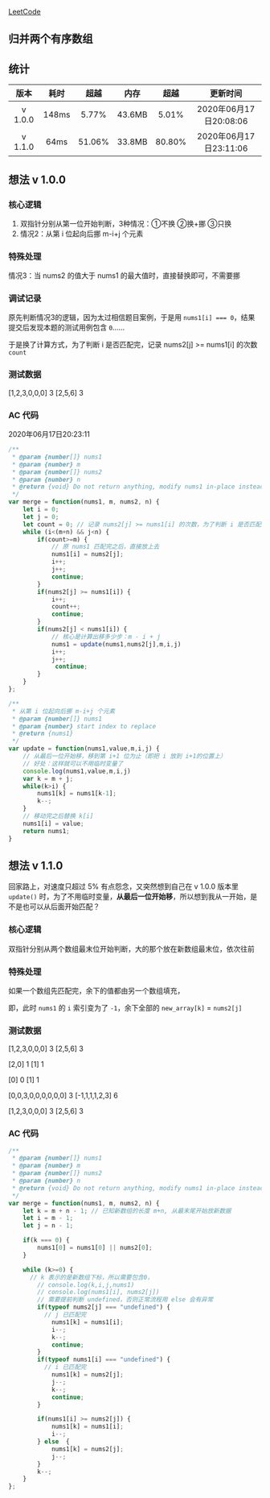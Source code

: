 [LeetCode](https://leetcode.com/problems/merge-sorted-array/)

## 归并两个有序数组

## 统计

| 版本 | 耗时 | 超越 | 内存 | 超越 | 更新时间 |
| :--: | :--: | :--: |:--: |:--:  |:--: |
| v 1.0.0 | 148ms | 5.77% | 43.6MB | 5.01% | 2020年06月17日20:08:06 |
| v 1.1.0 | 64ms | 51.06% | 33.8MB | 80.80% | 2020年06月17日23:11:06 |

## 想法 v 1.0.0

### 核心逻辑

1. 双指针分别从第一位开始判断，3种情况：①不换 ②换+挪 ③只换
2. 情况2：从第 i 位起向后挪 m-i+j 个元素

### 特殊处理

情况3：当 nums2 的值大于 nums1 的最大值时，直接替换即可，不需要挪

### 调试记录

原先判断情况3的逻辑，因为太过相信题目案例，于是用 `nums1[i] === 0`，结果提交后发现本题的测试用例包含 `0`……

于是换了计算方式，为了判断 i 是否匹配完，记录 nums2[j] >= nums1[i] 的次数 `count`

### 测试数据

[1,2,3,0,0,0]
3
[2,5,6]
3

### AC 代码

2020年06月17日20:23:11

``` javascript
/**
 * @param {number[]} nums1
 * @param {number} m
 * @param {number[]} nums2
 * @param {number} n
 * @return {void} Do not return anything, modify nums1 in-place instead.
 */
var merge = function(nums1, m, nums2, n) {
    let i = 0;
    let j = 0;
    let count = 0; // 记录 nums2[j] >= nums1[i] 的次数，为了判断 i 是否匹配完
    while (i<(m+n) && j<n) {
        if(count>=m) {
            // 原 nums1 匹配完之后，直接放上去
            nums1[i] = nums2[j];
            i++;
            j++;
            continue;
        }
        if(nums2[j] >= nums1[i]) {
            i++;
            count++;
            continue;
        }
        if(nums2[j] < nums1[i]) {
            // 核心是计算出移多少步：m - i + j
            nums1 = update(nums1,nums2[j],m,i,j)
            i++;
            j++;
             continue;
        }
    }
};

/**
 * 从第 i 位起向后挪 m-i+j 个元素
 * @param {number[]} nums1
 * @param {number} start index to replace
 * @return {nums1}
 */
var update = function(nums1,value,m,i,j) {
    // 从最后一位开始移，移到第 i+1 位为止（即把 i 放到 i+1的位置上）
    // 好处：这样就可以不用临时变量了
    console.log(nums1,value,m,i,j)
    var k = m + j;
    while(k>i) {
        nums1[k] = nums1[k-1];
        k--;
    }
    // 移动完之后替换 k[i]
    nums1[i] = value;
    return nums1;
}

```

## 想法 v 1.1.0

回家路上，对速度只超过 5% 有点怨念，又突然想到自己在 v 1.0.0 版本里 `update()` 时，为了不用临时变量，**从最后一位开始移**，所以想到我从一开始，是不是也可以从后面开始匹配？

### 核心逻辑

双指针分别从两个数组最末位开始判断，大的那个放在新数组最末位，依次往前

### 特殊处理

如果一个数组先匹配完，余下的值都由另一个数组填充，

即，此时 `nums1` 的 `i` 索引变为了 `-1`，余下全部的 `new_array[k]` = `nums2[j]`

### 测试数据

[1,2,3,0,0,0]
3
[2,5,6]
3

[2,0]
1
[1]
1

[0]
0
[1]
1

[0,0,3,0,0,0,0,0,0]
3
[-1,1,1,1,2,3]
6

[1,2,3,0,0,0]
3
[2,5,6]
3

### AC 代码

``` javascript
/**
 * @param {number[]} nums1
 * @param {number} m
 * @param {number[]} nums2
 * @param {number} n
 * @return {void} Do not return anything, modify nums1 in-place instead.
 */
var merge = function(nums1, m, nums2, n) {
    let k = m + n - 1; // 已知新数组的长度 m+n, 从最末尾开始放新数据
    let i = m - 1;
    let j = n - 1;

    if(k === 0) {
        nums1[0] = nums1[0] || nums2[0];
    }

    while (k>=0) {
      // k 表示的是新数组下标，所以需要包含0，
        // console.log(k,i,j,nums1)
        // console.log(nums1[i], nums2[j])
        // 需要提前判断 undefined，否则正常流程用 else 会有异常
        if(typeof nums2[j] === "undefined") {
          // j 已匹配完
            nums1[k] = nums1[i];
            i--;
            k--;
            continue;
        }
        if(typeof nums1[i] === "undefined") {
          // i 已匹配完
            nums1[k] = nums2[j];
            j--;
            k--;
            continue;
        }

        if(nums1[i] >= nums2[j]) {
            nums1[k] = nums1[i];
            i--;
        } else  {
            nums1[k] = nums2[j];
            j--;
        }
        k--;
    }
};

```
